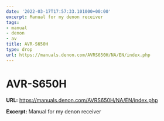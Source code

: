 ```yaml
---
date: '2022-03-17T17:57:33.101000+00:00'
excerpt: Manual for my denon receiver
tags:
- manual
- denon
- av
title: AVR-S650H
type: drop
url: https://manuals.denon.com/AVRS650H/NA/EN/index.php
---
```


# AVR-S650H

**URL:** https://manuals.denon.com/AVRS650H/NA/EN/index.php

**Excerpt:** Manual for my denon receiver
